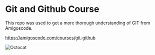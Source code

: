 # Git and Github Course

This repo was used to get a more thorough understanding of GIT from Amigoscode. 

https://amigoscode.com/courses/git-github

![Octocat](https://user-images.githubusercontent.com/58197108/110257803-449c3380-7f54-11eb-8540-9ca84363ce12.png)
